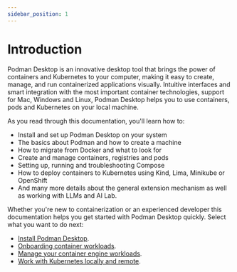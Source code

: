 ```yaml
---
sidebar_position: 1
---
```


# Introduction

Podman Desktop is an innovative desktop tool that brings the power of containers and Kubernetes to your computer, making it easy to create, manage, and run containerized applications visually. Intuitive interfaces and smart integration with the most important container technologies, support for Mac, Windows and Linux, Podman Desktop helps you to use containers, pods and Kubernetes on your local machine.

As you read through this documentation, you'll learn how to:

- Install and set up Podman Desktop on your system
- The basics about Podman and how to create a machine
- How to migrate from Docker and what to look for
- Create and manage containers, registries and pods
- Setting up, running and troubleshooting Compose
- How to deploy containers to Kubernetes using Kind, Lima, Minikube or OpenShift
- And many more details about the general extension mechanism as well as working with LLMs and AI Lab.

Whether you're new to containerization or an experienced developer this documentation helps you get started with Podman Desktop quickly. Select what you want to do next:

- [Install Podman Desktop](/docs/installation).
- [Onboarding container workloads](/docs/containers/onboarding).
- [Manage your container engine workloads](/docs/containers).
- [Work with Kubernetes locally and remote](/docs/kubernetes).
